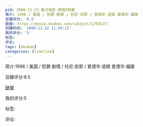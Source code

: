 ```yaml
---
pid: 2008-11-22-看过电影-美国X档案
简介: 1998 / 美国 / 犯罪 剧情 / 托尼·凯耶 / 爱德华·诺顿 爱德华·福隆
豆瓣评分: '8.5'
链接: https://movie.douban.com/subject/1293527/
创建时间: '2008-11-22 11:50:12'
我的评分: '5'
标签:
评论:
tags: [douban]
categories: [timeline]
---
```

简介:1998 / 美国 / 犯罪 剧情 / 托尼·凯耶 / 爱德华·诺顿 爱德华·福隆

豆瓣评分:8.5

[链接](https://movie.douban.com/subject/1293527/)

我的评分:5

标签:

评论:

